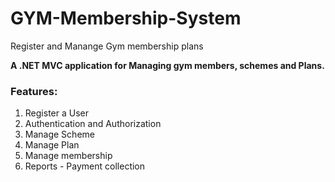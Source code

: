 # GYM-Membership-System
Register and Manange Gym membership plans

__A .NET MVC application for Managing gym members, schemes and Plans.__

### Features: ###

1. Register a User
2. Authentication and Authorization
3. Manage Scheme
4. Manage Plan
5. Manage membership
6. Reports - Payment collection

